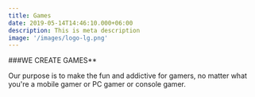 ```yaml
---
title: Games
date: 2019-05-14T14:46:10.000+06:00
description: This is meta description
image: '/images/logo-lg.png'
---
```


###WE CREATE GAMES**

Our purpose is to make the fun and addictive for gamers, no matter what you're a mobile gamer or PC gamer or console gamer.
